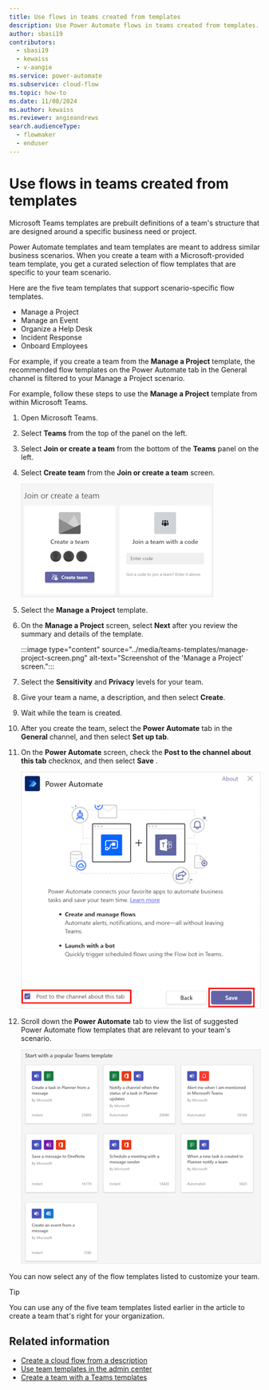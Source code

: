 ```yaml
---
title: Use flows in teams created from templates
description: Use Power Automate flows in teams created from templates.
author: sbasi19
contributors:
  - sbasi19
  - kewaiss
  - v-aangie
ms.service: power-automate
ms.subservice: cloud-flow
ms.topic: how-to
ms.date: 11/08/2024
ms.author: kewaiss
ms.reviewer: angieandrews
search.audienceType: 
  - flowmaker
  - enduser
---
```


# Use flows in teams created from templates

Microsoft Teams templates are prebuilt definitions of a team's structure that are designed around a specific business need or project.

Power Automate templates and team templates are meant to address similar business scenarios. When you create a team with a Microsoft-provided team template, you get a curated selection of flow templates that are specific to your team scenario.

Here are the five team templates that support scenario-specific flow templates.

- Manage a Project
- Manage an Event
- Organize a Help Desk
- Incident Response
- Onboard Employees

For example, if you create a team from the **Manage a Project** template, the recommended flow templates on the Power Automate tab in the General channel is filtered to your Manage a Project scenario.

For example, follow these steps to use the **Manage a Project** template from within Microsoft Teams.

1. Open Microsoft Teams.
1. Select **Teams** from the top of the panel on the left.
1. Select **Join or create a team** from the bottom of the **Teams** panel on the left.
1. Select **Create team** from the **Join or create a team** screen.

   ![Create team button](../media/teams-templates/create-team.png)

1. Select the **Manage a Project** template.

1. On the **Manage a Project** screen, select **Next** after you review the summary and details of the template.

    :::image type="content" source="../media/teams-templates/manage-project-screen.png" alt-text="Screenshot of the 'Manage a Project' screen.":::

1. Select the **Sensitivity** and **Privacy** levels for your team.
  
1. Give your team a name, a description, and then select **Create**.

1. Wait while the team is created.

1. After you create the team, select the **Power Automate** tab in the **General** channel, and then select **Set up tab**.

1. On the **Power Automate** screen, check the **Post to the channel about this tab** checknox, and then select **Save** .

   ![Select the option to post to the channel](../media/teams-templates/post-to-channel.png)

1. Scroll down the **Power Automate** tab to view the list of suggested Power Automate flow templates that are relevant to your team's scenario.

   ![List of templates](../media/teams-templates/power-automate-teams-templates.png)

You can now select any of the flow templates listed to customize your team.

> [!TIP]
> You can use any of the five team templates listed earlier in the article to create a team that's right for your organization.

## Related information

- [Create a cloud flow from a description](../create-cloud-flow-from-description.md#use-natural-language-to-flow-in-teams)
- [Use team templates in the admin center](/MicrosoftTeams/get-started-with-teams-templates-in-the-admin-console)
- [Create a team with a Teams templates](https://support.microsoft.com/office/create-a-team-with-team-templates-702a2977-e662-4038-bef5-bdf8ee47b17b)
